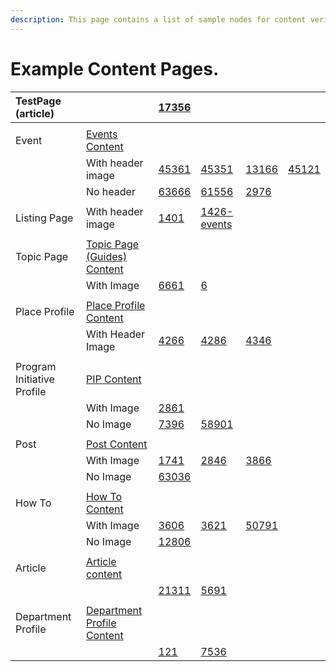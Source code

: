 ```yaml
---
description: This page contains a list of sample nodes for content verification.
---
```


# Example Content Pages.



| TestPage \(article\) |  | [17356](https://boston.lndo.site/node/17356) |  |  |  |
| :--- | :--- | :--- | :--- | :--- | :--- |
|  |  |  |  |  |  |
| Event | [Events Content](https://boston.lndo.site/admin/content?title=&type=event&status=All&langcode=All) |  |  |  |  |
|  | With header image | [45361](https://boston.lndo.site/node/45361) | [45351](https://boston.lndo.site/node/45351) | [13166](https://boston.lndo.site/household-hazardous-waste-drop) | [45121](https://boston.lndo.site/summer-fitness-series-yoga-dorchester-0) |
|  | No header | [63666](https://boston.lndo.site/dorchester-community-preservation-conversation) | [61556](https://boston.lndo.site/community-preservation-neighborhood-meet-and-greet-12) | [2976](https://boston.lndo.site/ada-day-2014) |  |
|  |  |  |  |  |  |
| Listing Page | With header image | [1401](https://boston.lndo.site/latest-city-boston-news) | [1426-events](https://boston.lndo.site/node/1426) |  |  |
|  |  |  |  |  |  |
| Topic Page | [Topic Page \(Guides\) Content](https://boston.lndo.site/admin/content?title=&type=topic_page&status=All&langcode=All) |  |  |  |  |
|  | With Image | [6661](https://boston.lndo.site/visiting-boston) | [6](https://boston.lndo.site/having-car-city) |  |  |
|  |  |  |  |  |  |
| Place Profile | [Place Profile Content](https://boston.lndo.site/admin/content?title=&type=place_profile&status=All&langcode=All) |  |  |  |  |
|  | With Header Image | [4266](https://boston.lndo.site/bcyf-mirabella-pool) | [4286](https://boston.lndo.site/bcyf-curtis-hall) | [4346](https://boston.lndo.site/bcyf-ohrenberger) |  |
|  |  |  |  |  |  |
| Program Initiative Profile | [PIP Content](https://boston.lndo.site/admin/content?title=&type=program_initiative_profile&status=All&langcode=All) |  |  |  |  |
|  | With Image | [2861](http://bos-d7.lndo.site/civic-engagement/love-your-block) |  |  |  |
|  | No Image | [7396](https://boston.lndo.site/my-brothers-keeper-boston) | [58901](https://boston.lndo.site/lobbying-city-boston) |  |  |
|  |  |  |  |  |  |
| Post | [Post Content](https://boston.lndo.site/admin/content?title=&type=post&status=All&langcode=All) |  |  |  |  |
|  | With Image | [1741](https://boston.lndo.site/node/1741) | [2846](https://boston.lndo.site/node/2846) | [3866](https://boston.lndo.site/node/3866) |  |
|  | No Image | [63036](https://boston.lndo.site/node/63036) |  |  |  |
|  |  |  |  |  |  |
| How To | [How To Content](https://boston.lndo.site/admin/content?title=&type=how_to&status=All&langcode=All) |  |  |  |  |
|  | With Image | [3606](https://boston.lndo.site/node/3606) | [3621](https://boston.lndo.site/node/3621) | [50791](https://boston.lndo.site/node/50791) |  |
|  | No Image | [12806](https://boston.lndo.site/node/12806) |  |  |  |
|  |  |  |  |  |  |
| Article | [Article content](https://boston.lndo.site/admin/content?title=&type=article&status=All&langcode=All) |  |  |  |  |
|  |  | [21311](https://boston.lndo.site/node/21311) | [5691](https://boston.lndo.site/node/5691) |  |  |
|  |  |  |  |  |  |
| Department Profile | [Department Profile Content](https://boston.lndo.site/admin/content?title=&type=department_profile&status=All&langcode=All) |  |  |  |  |
|  |  | [121](https://boston.lndo.site/node/121) | [7536](https://boston.lndo.site/node/7536) |  |  |

